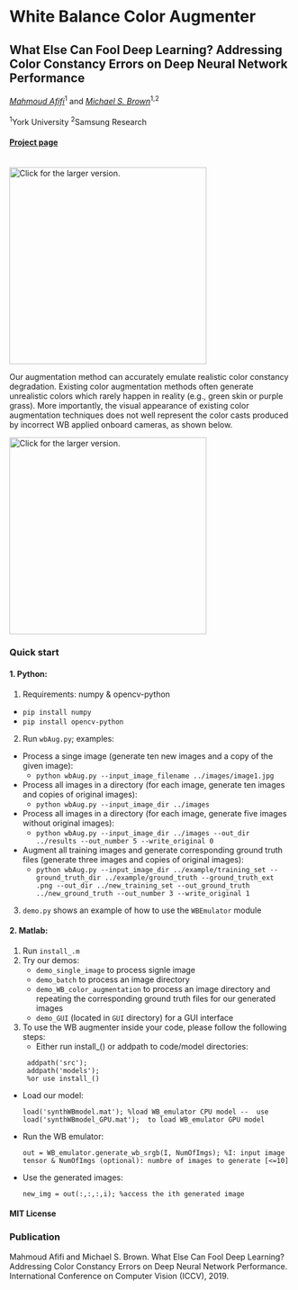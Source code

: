 # White Balance Color Augmenter

## What Else Can Fool Deep Learning? Addressing Color Constancy Errors on Deep Neural Network Performance

*[Mahmoud Afifi](https://sites.google.com/view/mafifi)*<sup>1</sup> and *[Michael S. Brown](http://www.cse.yorku.ca/~mbrown/)*<sup>1,2</sup>
<br></br><sup>1</sup>York University  <sup>2</sup>Samsung Research

#### [Project page](http://cvil.eecs.yorku.ca/projects/public_html/wb_emulation/index.html)

<br>
<img src="https://drive.google.com/uc?export=view&id=1hFq00SmUo4-xUZFJQAqMRQNkwO6NIu6w" style="width: 350px; max-width: 100%; height: auto" title="Click for the larger version." />

Our augmentation method can accurately emulate realistic color constancy degradation. Existing color augmentation methods often generate unrealistic colors which rarely happen in reality (e.g., green skin or purple grass). More importantly, the visual appearance of existing color augmentation techniques does not well represent the color casts produced by incorrect WB applied onboard cameras, as shown below.

<img src="https://drive.google.com/uc?export=view&id=1xDF4mjD9AyIEAgbVT38ygRvw0K_o3MN-" style="width: 350px; max-width: 100%; height: auto" title="Click for the larger version." />


### Quick start

#### 1. Python:
1. Requirements: numpy & opencv-python
  * `pip install numpy`
  * `pip install opencv-python`
2. Run `wbAug.py`; examples:
  * Process a singe image (generate ten new images and a copy of the given image): 
    * `python wbAug.py --input_image_filename ../images/image1.jpg`
  * Process all images in a directory (for each image, generate ten images and copies of original images):
    * `python wbAug.py --input_image_dir ../images`
  * Process all images in a directory (for each image, generate five images without original images): 
    * `python wbAug.py --input_image_dir ../images --out_dir ../results --out_number 5 --write_original 0`
  * Augment all training images and generate corresponding ground truth files (generate three images and copies of original images): 
    * `python wbAug.py --input_image_dir ../example/training_set --ground_truth_dir ../example/ground_truth --ground_truth_ext .png --out_dir ../new_training_set --out_ground_truth ../new_ground_truth --out_number 3 --write_original 1`
3. `demo.py` shows an example of how to use the `WBEmulator` module


#### 2. Matlab:
 1. Run `install_.m`
 2. Try our demos: 
    * `demo_single_image` to process signle image
    * `demo_batch` to process an image directory
    * `demo_WB_color_augmentation` to process an image directory and repeating the corresponding ground truth files for our generated images
    * `demo_GUI` (located in `GUI` directory) for a GUI interface 
3. To use the WB augmenter inside your code, please follow the following steps:
   * Either run install_() or addpath to code/model directories:
   ```
    addpath('src');
    addpath('models'); 
    %or use install_()
   ```

* Load our model:
   ```
   load('synthWBmodel.mat'); %load WB_emulator CPU model --  use load('synthWBmodel_GPU.mat');  to load WB_emulator GPU model
   ``` 
* Run the WB emulator:
   ```
   out = WB_emulator.generate_wb_srgb(I, NumOfImgs); %I: input image tensor & NumOfImgs (optional): numbre of images to generate [<=10]
   ```
* Use the generated images:
   ```
   new_img = out(:,:,:,i); %access the ith generated image
   ```
   
#### MIT License

### Publication
Mahmoud Afifi and Michael S. Brown. What Else Can Fool Deep Learning? Addressing Color Constancy Errors on Deep Neural Network Performance. International Conference on Computer Vision (ICCV), 2019.



